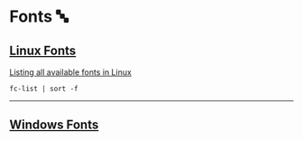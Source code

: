 
# Fonts 🔤

## [Linux Fonts](./FontsLinux.txt)

[Listing all available fonts in Linux](https://www.cyberciti.biz/tips/quickly-list-all-available-fonts.html) 

```shell
fc-list | sort -f
```

---

## [Windows Fonts](./FontsLinux.txt)
